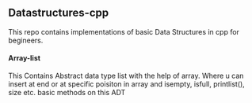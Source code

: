 ## Datastructures-cpp 

This repo contains implementations of basic Data Structures in cpp for begineers.

#### Array-list
This Contains Abstract data type list with the help of array. Where u can insert at end or at specific poisiton in array and isempty, isfull, printlist(), size etc. basic methods on this ADT

